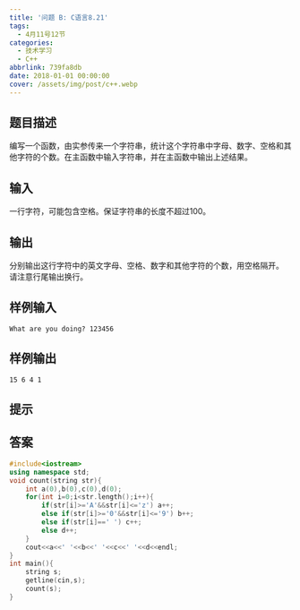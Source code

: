 ```yaml
---
title: '问题 B: C语言8.21'
tags:
  - 4月11号12节
categories:
  - 技术学习
  - C++
abbrlink: 739fa8db
date: 2018-01-01 00:00:00
cover: /assets/img/post/c++.webp
---
```


## 题目描述

编写一个函数，由实参传来一个字符串，统计这个字符串中字母、数字、空格和其他字符的个数。在主函数中输入字符串，并在主函数中输出上述结果。

## 输入

一行字符，可能包含空格。保证字符串的长度不超过100。

## 输出

分别输出这行字符中的英文字母、空格、数字和其他字符的个数，用空格隔开。
请注意行尾输出换行。

## 样例输入

```
What are you doing? 123456
```

## 样例输出

```
15 6 4 1
```

## 提示

## 答案

```c++
#include<iostream>
using namespace std;
void count(string str){
	int a(0),b(0),c(0),d(0);
	for(int i=0;i<str.length();i++){
		if(str[i]>='A'&&str[i]<='z') a++;
		else if(str[i]>='0'&&str[i]<='9') b++;
		else if(str[i]==' ') c++;
		else d++;
	}
	cout<<a<<' '<<b<<' '<<c<<' '<<d<<endl;
}
int main(){
	string s;
	getline(cin,s);
	count(s);
}
```

